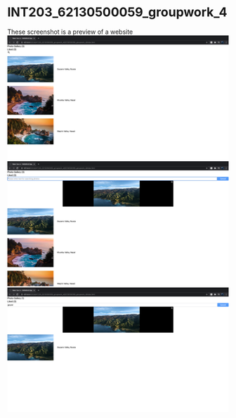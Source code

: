 # INT203_62130500059_groupwork_4
These screenshot is a preview of a website
![image](https://raw.githubusercontent.com/RewBugLag/INT203_62130500059_groupwork_4/main/62130500059_groupwork_4/preview1.png)
![image](https://raw.githubusercontent.com/RewBugLag/INT203_62130500059_groupwork_4/main/62130500059_groupwork_4/preview2.png)
![image](https://raw.githubusercontent.com/RewBugLag/INT203_62130500059_groupwork_4/main/62130500059_groupwork_4/preview3.png)

